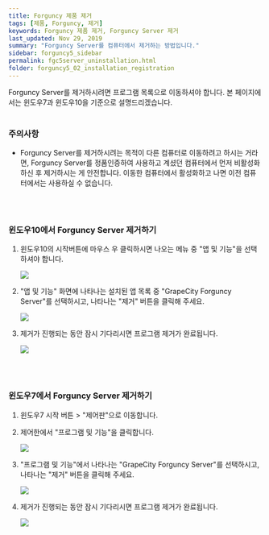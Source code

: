 ```yaml
---
title: Forguncy 제품 제거
tags: [제품, Forguncy, 제거]
keywords: Forguncy 제품 제거, Forguncy Server 제거
last_updated: Nov 29, 2019
summary: "Forguncy Server를 컴퓨터에서 제거하는 방법입니다."
sidebar: forguncy5_sidebar
permalink: fgc5server_uninstallation.html
folder: forguncy5_02_installation_registration
---
```


Forguncy Server를 제거하시려면 프로그램 목록으로 이동하셔야 합니다. 본 페이지에서는 윈도우7과 윈도우10을 기준으로 설명드리겠습니다.
<br /><br />

### 주의사항

* Forguncy Server를 제거하시려는 목적이 다른 컴퓨터로 이동하려고 하시는 거라면, Forguncy Server를 정품인증하여 사용하고 계셨던 컴퓨터에서 먼저 비활성화하신 후 제거하시는 게 안전합니다. 이동한 컴퓨터에서 활성화하고 나면 이전 컴퓨터에서는 사용하실 수 없습니다.

<br /><br />

### 윈도우10에서 Forguncy Server 제거하기

1. 윈도우10의 시작버튼에 마우스 우 클릭하시면 나오는 메뉴 중 "앱 및 기능"을 선택하셔야 합니다.

    ![]({{site.url}}/images/forguncy5/윈도우_우클릭메뉴.png)

2. "앱 및 기능" 화면에 나타나는 설치된 앱 목록 중 "GrapeCity Forguncy Server"를 선택하시고, 나타나는 "제거" 버튼을 클릭해 주세요.

    ![]({{site.url}}/images/forguncy5/uninstallation_server01.png)

3. 제거가 진행되는 동안 잠시 기다리시면 프로그램 제거가 완료됩니다.

    ![]({{site.url}}/images/forguncy5/uninstallation_server02.png)

<br /><br />

### 윈도우7에서 Forguncy Server 제거하기

1. 윈도우7 시작 버튼 > "제어판"으로 이동합니다.

2. 제어한에서 "프로그램 및 기능"을 클릭합니다.

    ![]({{site.url}}/images/forguncy5/제어판_항목.png)

3. "프로그램 및 기능"에서 나타나는 "GrapeCity Forguncy Server"를 선택하시고, 나타나는 "제거" 버튼을 클릭해 주세요.

    ![]({{site.url}}/images/forguncy5/uninstallation_server03.png)

4. 제거가 진행되는 동안 잠시 기다리시면 프로그램 제거가 완료됩니다.

    ![]({{site.url}}/images/forguncy5/uninstallation_server02.png)

<br /><br />